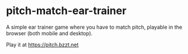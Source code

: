 # pitch-match-ear-trainer

A simple ear trainer game where you have to match pitch, playable in the
browser (both mobile and desktop).

Play it at https://pitch.bzzt.net
